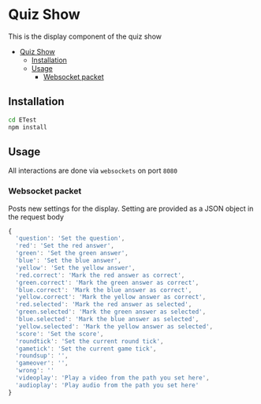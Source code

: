 # Quiz Show

This is the display component of the quiz show

- [Quiz Show](#quiz-show)
  - [Installation](#installation)
  - [Usage](#usage)
    - [Websocket packet](#websocket-packet)

## Installation

``` bash
cd ETest
npm install
```

## Usage

All interactions are done via `websockets` on port `8080`

### Websocket packet

Posts new settings for the display. Setting are provided as a JSON object in the request body

```javascript
{
  'question': 'Set the question',
  'red': 'Set the red answer',
  'green': 'Set the green answer',
  'blue': 'Set the blue answer',
  'yellow': 'Set the yellow answer',
  'red.correct': 'Mark the red answer as correct',
  'green.correct': 'Mark the green answer as correct',
  'blue.correct': 'Mark the blue answer as correct',
  'yellow.correct': 'Mark the yellow answer as correct',
  'red.selected': 'Mark the red answer as selected',
  'green.selected': 'Mark the green answer as selected',
  'blue.selected': 'Mark the blue answer as selected',
  'yellow.selected': 'Mark the yellow answer as selected',
  'score': 'Set the score',
  'roundtick': 'Set the current round tick',
  'gametick': 'Set the current game tick',
  'roundsup': '',
  'gameover': '',
  'wrong': ''
  'videoplay': 'Play a video from the path you set here',
  'audioplay': 'Play audio from the path you set here'
}
```
